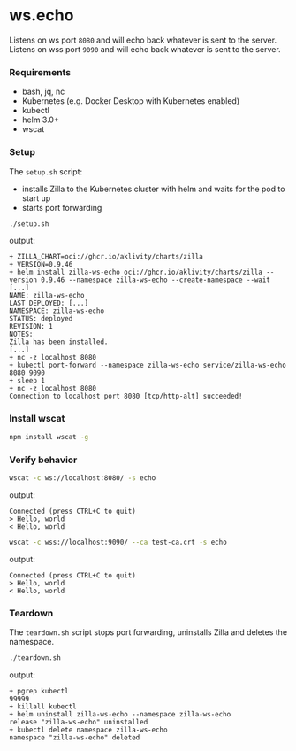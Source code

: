 # ws.echo

Listens on ws port `8080` and will echo back whatever is sent to the server.
Listens on wss port `9090` and will echo back whatever is sent to the server.

### Requirements

- bash, jq, nc
- Kubernetes (e.g. Docker Desktop with Kubernetes enabled)
- kubectl
- helm 3.0+
- wscat

### Setup

The `setup.sh` script:

- installs Zilla to the Kubernetes cluster with helm and waits for the pod to start up
- starts port forwarding

```bash
./setup.sh
```

output:

```text
+ ZILLA_CHART=oci://ghcr.io/aklivity/charts/zilla
+ VERSION=0.9.46
+ helm install zilla-ws-echo oci://ghcr.io/aklivity/charts/zilla --version 0.9.46 --namespace zilla-ws-echo --create-namespace --wait [...]
NAME: zilla-ws-echo
LAST DEPLOYED: [...]
NAMESPACE: zilla-ws-echo
STATUS: deployed
REVISION: 1
NOTES:
Zilla has been installed.
[...]
+ nc -z localhost 8080
+ kubectl port-forward --namespace zilla-ws-echo service/zilla-ws-echo 8080 9090
+ sleep 1
+ nc -z localhost 8080
Connection to localhost port 8080 [tcp/http-alt] succeeded!
```

### Install wscat

```bash
npm install wscat -g
```

### Verify behavior

```bash
wscat -c ws://localhost:8080/ -s echo
```

output:

```text
Connected (press CTRL+C to quit)
> Hello, world
< Hello, world
```

```bash
wscat -c wss://localhost:9090/ --ca test-ca.crt -s echo
```

output:

```text
Connected (press CTRL+C to quit)
> Hello, world
< Hello, world
```

### Teardown

The `teardown.sh` script stops port forwarding, uninstalls Zilla and deletes the namespace.

```bash
./teardown.sh
```

output:

```text
+ pgrep kubectl
99999
+ killall kubectl
+ helm uninstall zilla-ws-echo --namespace zilla-ws-echo
release "zilla-ws-echo" uninstalled
+ kubectl delete namespace zilla-ws-echo
namespace "zilla-ws-echo" deleted
```
